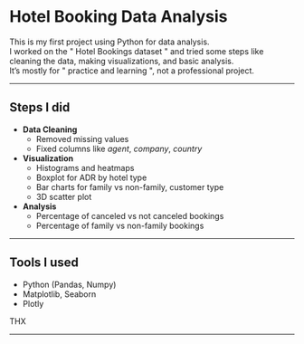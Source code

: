 # Hotel Booking Data Analysis

This is my first project using Python for data analysis.  
I worked on the " Hotel Bookings dataset " and tried some steps like cleaning the data, making visualizations, and basic analysis.  
It’s mostly for  " practice and learning ", not a professional project.

---

## Steps I did
- **Data Cleaning**
  - Removed missing values
  - Fixed columns like *agent*, *company*, *country*
- **Visualization**
  - Histograms and heatmaps
  - Boxplot for ADR by hotel type
  - Bar charts for family vs non-family, customer type
  - 3D scatter plot
- **Analysis**
  - Percentage of canceled vs not canceled bookings
  - Percentage of family vs non-family bookings

---

## Tools I used
- Python (Pandas, Numpy)
- Matplotlib, Seaborn
- Plotly


THX
______________________________
